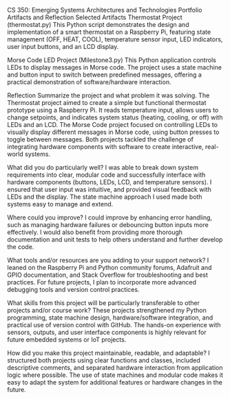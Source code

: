 CS 350: Emerging Systems Architectures and Technologies
Portfolio Artifacts and Reflection
Selected Artifacts
Thermostat Project (thermostat.py)
This Python script demonstrates the design and implementation of a smart thermostat on a Raspberry Pi, featuring state management (OFF, HEAT, COOL), temperature sensor input, LED indicators, user input buttons, and an LCD display.

Morse Code LED Project (Milestone3.py)
This Python application controls LEDs to display messages in Morse code. The project uses a state machine and button input to switch between predefined messages, offering a practical demonstration of software/hardware interaction.

Reflection
Summarize the project and what problem it was solving.
The Thermostat project aimed to create a simple but functional thermostat prototype using a Raspberry Pi. It reads temperature input, allows users to change setpoints, and indicates system status (heating, cooling, or off) with LEDs and an LCD. The Morse Code project focused on controlling LEDs to visually display different messages in Morse code, using button presses to toggle between messages. Both projects tackled the challenge of integrating hardware components with software to create interactive, real-world systems.

What did you do particularly well?
I was able to break down system requirements into clear, modular code and successfully interface with hardware components (buttons, LEDs, LCD, and temperature sensors). I ensured that user input was intuitive, and provided visual feedback with LEDs and the display. The state machine approach I used made both systems easy to manage and extend.

Where could you improve?
I could improve by enhancing error handling, such as managing hardware failures or debouncing button inputs more effectively. I would also benefit from providing more thorough documentation and unit tests to help others understand and further develop the code.

What tools and/or resources are you adding to your support network?
I leaned on the Raspberry Pi and Python community forums, Adafruit and GPIO documentation, and Stack Overflow for troubleshooting and best practices. For future projects, I plan to incorporate more advanced debugging tools and version control practices.

What skills from this project will be particularly transferable to other projects and/or course work?
These projects strengthened my Python programming, state machine design, hardware/software integration, and practical use of version control with GitHub. The hands-on experience with sensors, outputs, and user interface components is highly relevant for future embedded systems or IoT projects.

How did you make this project maintainable, readable, and adaptable?
I structured both projects using clear functions and classes, included descriptive comments, and separated hardware interaction from application logic where possible. The use of state machines and modular code makes it easy to adapt the system for additional features or hardware changes in the future.
